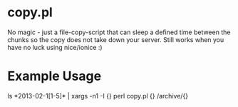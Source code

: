 copy.pl
=======

No magic - just a file-copy-script that can sleep a defined time between the chunks so the copy does not take down your server. Still works when you have no luck using nice/ionice :)

Example Usage
=============

ls \*2013-02-1[1-5]\* | xargs -n1 -I {} perl copy.pl {} /archive/{}
